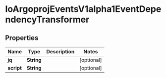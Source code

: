 
# IoArgoprojEventsV1alpha1EventDependencyTransformer

## Properties
Name | Type | Description | Notes
------------ | ------------- | ------------- | -------------
**jq** | **String** |  |  [optional]
**script** | **String** |  |  [optional]



